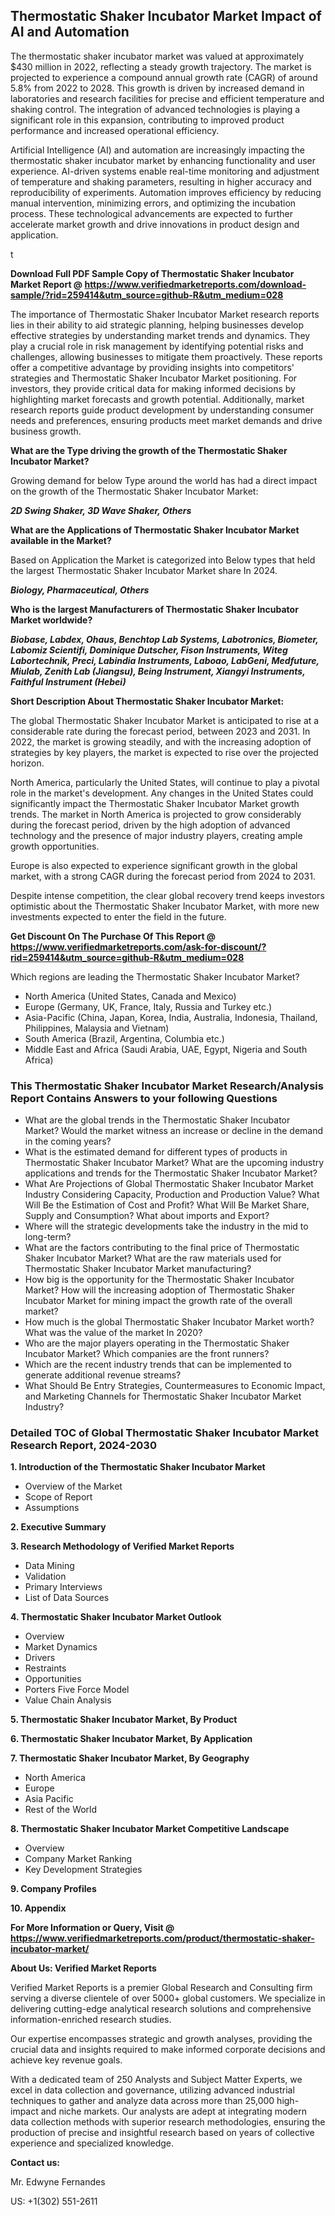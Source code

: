 <h2>Thermostatic Shaker Incubator Market Impact of AI and Automation</h2><p>The thermostatic shaker incubator market was valued at approximately $430 million in 2022, reflecting a steady growth trajectory. The market is projected to experience a compound annual growth rate (CAGR) of around 5.8% from 2022 to 2028. This growth is driven by increased demand in laboratories and research facilities for precise and efficient temperature and shaking control. The integration of advanced technologies is playing a significant role in this expansion, contributing to improved product performance and increased operational efficiency.</p><p>Artificial Intelligence (AI) and automation are increasingly impacting the thermostatic shaker incubator market by enhancing functionality and user experience. AI-driven systems enable real-time monitoring and adjustment of temperature and shaking parameters, resulting in higher accuracy and reproducibility of experiments. Automation improves efficiency by reducing manual intervention, minimizing errors, and optimizing the incubation process. These technological advancements are expected to further accelerate market growth and drive innovations in product design and application.</p>t</p><p id="" class=""><strong>Download Full PDF Sample Copy of Thermostatic Shaker Incubator Market Report @ <a href="https://www.verifiedmarketreports.com/download-sample/?rid=259414&utm_source=github-R&utm_medium=028" target="_blank">https://www.verifiedmarketreports.com/download-sample/?rid=259414&utm_source=github-R&utm_medium=028</a></strong></p><p>The importance of&nbsp;Thermostatic Shaker Incubator Market research reports lies in their ability to aid strategic planning, helping businesses develop effective strategies by understanding market trends and dynamics. They play a crucial role in risk management by identifying potential risks and challenges, allowing businesses to mitigate them proactively. These reports offer a competitive advantage by providing insights into competitors' strategies and Thermostatic Shaker Incubator Market positioning. For investors, they provide critical data for making informed decisions by highlighting market forecasts and growth potential. Additionally, market research reports guide product development by understanding consumer needs and preferences, ensuring products meet market demands and drive business growth.</p><p><strong>What are the&nbsp;Type driving the growth of the Thermostatic Shaker Incubator Market?</strong></p><p id="" class="">Growing demand for below Type around the world has had a direct impact on the growth of the Thermostatic Shaker Incubator Market:</p><em><strong>2D Swing Shaker, 3D Wave Shaker, Others</strong></em></p><strong>What are the&nbsp;Applications&nbsp;of Thermostatic Shaker Incubator Market available in the Market?</strong></p><p id="" class="">Based on Application the Market is categorized into Below types that held the largest Thermostatic Shaker Incubator Market share In 2024.</p><em><strong>Biology, Pharmaceutical, Others</strong></em></p><strong>Who is the largest Manufacturers of Thermostatic Shaker Incubator Market worldwide?</strong></p><p><em><strong>Biobase, Labdex, Ohaus, Benchtop Lab Systems, Labotronics, Biometer, Labomiz Scientifi, Dominique Dutscher, Fison Instruments, Witeg Labortechnik, Preci, Labindia Instruments, Laboao, LabGeni, Medfuture, Miulab, Zenith Lab (Jiangsu), Being Instrument, Xiangyi Instruments, Faithful Instrument (Hebei)</strong></em></p><p id="" class=""><strong>Short Description About Thermostatic Shaker Incubator Market:</strong></p><p>The global Thermostatic Shaker Incubator Market is anticipated to rise at a considerable rate during the forecast period, between 2023 and 2031. In 2022, the market is growing steadily, and with the increasing adoption of strategies by key players, the market is expected to rise over the projected horizon.</p><p>North America, particularly the United States, will continue to play a pivotal role in the market's development. Any changes in the United States could significantly impact the Thermostatic Shaker Incubator Market growth trends. The market in North America is projected to grow considerably during the forecast period, driven by the high adoption of advanced technology and the presence of major industry players, creating ample growth opportunities.</p><p>Europe is also expected to experience significant growth in the global market, with a strong CAGR during the forecast period from 2024 to 2031.</p><p>Despite intense competition, the clear global recovery trend keeps investors optimistic about the Thermostatic Shaker Incubator Market, with more new investments expected to enter the field in the future.</p><p id="" class=""><strong>Get Discount On The Purchase Of This Report @ <a href="https://www.verifiedmarketreports.com/ask-for-discount/?rid=259414&utm_source=github-R&utm_medium=028" target="_blank">https://www.verifiedmarketreports.com/ask-for-discount/?rid=259414&utm_source=github-R&utm_medium=028</a></strong></p>Which regions are leading the Thermostatic Shaker Incubator Market?</p><ul><li>North America (United States, Canada and Mexico)</li><li>Europe (Germany, UK, France, Italy, Russia and Turkey etc.)</li><li>Asia-Pacific (China, Japan, Korea, India, Australia, Indonesia, Thailand, Philippines, Malaysia and Vietnam)</li><li>South America (Brazil, Argentina, Columbia etc.)</li><li>Middle East and Africa (Saudi Arabia, UAE, Egypt, Nigeria and South Africa)</li></ul><h3 id="" class="">This Thermostatic Shaker Incubator Market Research/Analysis Report Contains Answers to your following Questions</h3><ul><li>What are the global trends in the Thermostatic Shaker Incubator Market? Would the market witness an increase or decline in the demand in the coming years?</li><li>What is the estimated demand for different types of products in Thermostatic Shaker Incubator Market? What are the upcoming industry applications and trends for the Thermostatic Shaker Incubator Market?</li><li>What Are Projections of Global Thermostatic Shaker Incubator Market Industry Considering Capacity, Production and Production Value? What Will Be the Estimation of Cost and Profit? What Will Be Market Share, Supply and Consumption? What about imports and Export?</li><li>Where will the strategic developments take the industry in the mid to long-term?</li><li>What are the factors contributing to the final price of Thermostatic Shaker Incubator Market? What are the raw materials used for Thermostatic Shaker Incubator Market manufacturing?</li><li>How big is the opportunity for the Thermostatic Shaker Incubator Market? How will the increasing adoption of Thermostatic Shaker Incubator Market for mining impact the growth rate of the overall market?</li><li>How much is the global Thermostatic Shaker Incubator Market worth? What was the value of the market In 2020?</li><li>Who are the major players operating in the Thermostatic Shaker Incubator Market? Which companies are the front runners?</li><li>Which are the recent industry trends that can be implemented to generate additional revenue streams?</li><li>What Should Be Entry Strategies, Countermeasures to Economic Impact, and Marketing Channels for Thermostatic Shaker Incubator Market Industry?</li></ul><h3 id="" class="">Detailed TOC of Global Thermostatic Shaker Incubator Market Research Report, 2024-2030</h3><p id="" class=""><strong>1. Introduction of the Thermostatic Shaker Incubator Market</strong></p><ul><li>Overview of the Market</li><li>Scope of Report</li><li>Assumptions</li></ul><p id="" class=""><strong>2. Executive Summary</strong></p><p id="" class=""><strong>3. Research Methodology of Verified Market Reports</strong></p><ul><li>Data Mining</li><li>Validation</li><li>Primary Interviews</li><li>List of Data Sources</li></ul><p id="" class=""><strong>4. Thermostatic Shaker Incubator Market Outlook</strong></p><ul><li>Overview</li><li>Market Dynamics</li><li>Drivers</li><li>Restraints</li><li>Opportunities</li><li>Porters Five Force Model</li><li>Value Chain Analysis</li></ul><p id="" class=""><strong>5. Thermostatic Shaker Incubator Market, By Product</strong></p><p id="" class=""><strong>6. Thermostatic Shaker Incubator Market, By Application</strong></p><p id="" class=""><strong>7. Thermostatic Shaker Incubator Market, By Geography</strong></p><ul><li>North America</li><li>Europe</li><li>Asia Pacific</li><li>Rest of the World</li></ul><p id="" class=""><strong>8. Thermostatic Shaker Incubator Market Competitive Landscape</strong></p><ul><li>Overview</li><li>Company Market Ranking</li><li>Key Development Strategies</li></ul><p id="" class=""><strong>9. Company Profiles</strong></p><p id="" class=""><strong>10. Appendix</strong></p><p id="" class=""><strong>For More Information or Query, Visit @ <a href="https://www.verifiedmarketreports.com/product/thermostatic-shaker-incubator-market/" target="_blank">https://www.verifiedmarketreports.com/product/thermostatic-shaker-incubator-market/</a></strong></p><p id="" class=""><strong>About Us: Verified Market Reports</strong></p><p id="" class="">Verified Market Reports is a premier Global Research and Consulting firm serving a diverse clientele of over 5000+ global customers. We specialize in delivering cutting-edge analytical research solutions and comprehensive information-enriched research studies.</p><p id="" class="">Our expertise encompasses strategic and growth analyses, providing the crucial data and insights required to make informed corporate decisions and achieve key revenue goals.</p><p id="" class="">With a dedicated team of 250 Analysts and Subject Matter Experts, we excel in data collection and governance, utilizing advanced industrial techniques to gather and analyze data across more than 25,000 high-impact and niche markets. Our analysts are adept at integrating modern data collection methods with superior research methodologies, ensuring the production of precise and insightful research based on years of collective experience and specialized knowledge.</p><p id="" class=""><strong>Contact us:</strong></p><p id="" class="">Mr. Edwyne Fernandes</p><p id="" class="">US: +1(302) 551-2611</p>